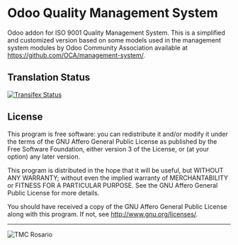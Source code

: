 # Odoo Quality Management System
Odoo addon for ISO 9001 Quality Management System. This is a simplified and customized version based on some models used in the management system modules by Odoo Community Association available at https://github.com/OCA/management-system/.

## Translation Status
[![Transifex Status](https://www.transifex.com/tmcrosario/odoo-qms-iso9001-10/)](https://www.transifex.com/tmcrosario/odoo-qms-iso9001-10/)

## License

This program is free software: you can redistribute it and/or modify it under the terms of the GNU Affero General Public License as published by the Free Software Foundation, either version 3 of the License, or (at your option) any later version.

This program is distributed in the hope that it will be useful, but WITHOUT ANY WARRANTY; without even the implied warranty of MERCHANTABILITY or FITNESS FOR A PARTICULAR PURPOSE. See the GNU Affero General Public License for more details.

You should have received a copy of the GNU Affero General Public License along with this program. If not, see http://www.gnu.org/licenses/.

----

<img alt="TMC Rosario" src="http://www.tmcrosario.gov.ar/images/tmc_nuevo.png"/>
